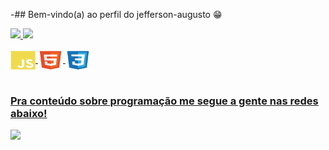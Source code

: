 -## Bem-vindo(a) ao perfil do jefferson-augusto 😁

 <div>
   <a href="https://github.com/jefferson-augusto">
   <img height="180em" src="https://github-readme-stats.vercel.app/api?username=jefferson-augusto&show_icons=true&theme=tokyonight&include_all_commits=true&count_private=true"/>
   <img height="180em" src="https://github-readme-stats.vercel.app/api/top-langs/?username=jefferson-augusto&layout=compact&langs_count=6&theme=tokyonight"/>
</div>
    
<div style="display: inline_block"><br>
  <img align="center" alt="Js" height="30" width="40" src="https://raw.githubusercontent.com/devicons/devicon/master/icons/javascript/javascript-plain.svg">
  <img align="center" alt="HTML" height="30" width="40" src="https://raw.githubusercontent.com/devicons/devicon/master/icons/html5/html5-original.svg">
  <img align="center" alt="CSS" height="30" width="40" src="https://raw.githubusercontent.com/devicons/devicon/master/icons/css3/css3-original.svg">
</div>
 
<br>
 
### Pra conteúdo sobre programação me segue a gente nas redes abaixo!
 
<div> 
  
   <a href="https://www.linkedin.com/in/jefferson-oliveira" target="_blank"><img src="https://img.shields.io/badge/-LinkedIn-%6400621a3/?style=for-the-badge&logo=linkedin&logoColor=white" target="_blank"></a>
</div>
